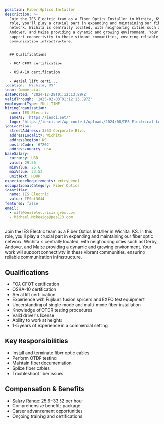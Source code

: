 ```yaml
---
position: Fiber Optics Installer
description: >-
  Join the IES Electric team as a Fiber Optics Installer in Wichita, KS. In this
  role, you'll play a crucial part in expanding and maintaining our fiber optic
  network. Wichita is centrally located, with neighboring cities such as Derby,
  Andover, and Maize providing a dynamic and growing environment. Your work will
  support connectivity in these vibrant communities, ensuring reliable
  communication infrastructure.


  ## Qualifications

  - FOA CFOT certification

  - OSHA-10 certification

  - Aerial lift certi...
location: 'Wichita, KS'
team: Commercial
datePosted: '2024-12-28T01:12:13.897Z'
validThrough: '2025-02-03T01:12:13.897Z'
employmentType: FULL_TIME
hiringOrganization:
  name: IES Electric
  sameAs: 'https://iesci.net/'
  logo: 'https://iesci.net/wp-content/uploads/2024/08/IES-Electrical-Logo-color.png'
jobLocation:
  streetAddress: 3363 Corporate Blvd.
  addressLocality: Wichita
  addressRegion: KS
  postalCode: '67202'
  addressCountry: USA
baseSalary:
  currency: USD
  value: 29.56
  minValue: 25.6
  maxValue: 33.52
  unitText: HOUR
experienceRequirements: entryLevel
occupationalCategory: Fiber Optics
identifier:
  name: IES Electric
  value: IESot3044
featured: false
email:
  - will@bestelectricianjobs.com
  - Michael.Mckeaige@pes123.com
---
```




Join the IES Electric team as a Fiber Optics Installer in Wichita, KS. In this role, you'll play a crucial part in expanding and maintaining our fiber optic network. Wichita is centrally located, with neighboring cities such as Derby, Andover, and Maize providing a dynamic and growing environment. Your work will support connectivity in these vibrant communities, ensuring reliable communication infrastructure.

## Qualifications
- FOA CFOT certification
- OSHA-10 certification
- Aerial lift certification
- Experience with Fujikura fusion splicers and EXFO test equipment
- Understanding of single-mode and multi-mode fiber installation
- Knowledge of OTDR testing procedures
- Valid driver's license
- Ability to work at heights
- 1-5 years of experience in a commercial setting

## Key Responsibilities
- Install and terminate fiber optic cables
- Perform OTDR testing
- Maintain fiber documentation
- Splice fiber cables
- Troubleshoot fiber issues

## Compensation & Benefits
- Salary Range: $25.6-$33.52 per hour
- Comprehensive benefits package
- Career advancement opportunities
- Ongoing training and certifications